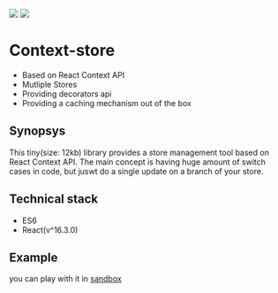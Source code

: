 <a href="https://www.npmjs.com/package/context-api-store"><img src="https://img.shields.io/badge/npm-context--api--store-brightgreen.svg"></a> <a href="https://www.npmjs.com/package/context-api-store"><img src="https://img.shields.io/npm/v/context-api-store.svg"></a>
# Context-store

 - Based on React Context API
 - Mutliple Stores
 - Providing decorators api
 - Providing a caching mechanism out of the box

## Synopsys
  
This tiny(size: 12kb) library provides a store management tool based on React Context API.
The main concept is having huge amount of switch cases in code, but juswt do a single update
on a branch of your store.

## Technical stack

 - ES6
 - React(v^16.3.0)

## Example

  you can play with it in [sandbox](https://codesandbox.io/s/priceless-maxwell-1mr5r)

